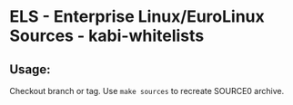 # ELS - Enterprise Linux/EuroLinux Sources - kabi-whitelists
 
## Usage:
  Checkout branch or tag. Use `make sources` to recreate  SOURCE0 archive.
